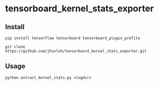 # tensorboard_kernel_stats_exporter

## Install
```
pip install tensorflow tensorboard tensorboard_plugin_profile

git clone https://github.com/jhunloh/tensorboard_kernel_stats_exporter.git
```

## Usage
```
python extract_kernel_stats.py <logdir>
```
